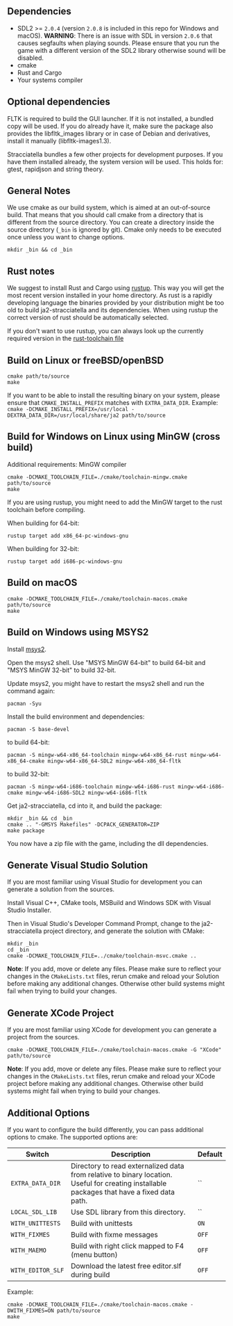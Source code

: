 ## Dependencies

- SDL2 >= `2.0.4` (version `2.0.8` is included in this repo for Windows and macOS).
  __WARNING__: There is an issue with SDL in version `2.0.6` that causes segfaults when playing sounds.
  Please ensure that you run the game with a different version of the SDL2 library otherwise sound will be
  disabled.
- cmake
- Rust and Cargo
- Your systems compiler

## Optional dependencies

FLTK is required to build the GUI launcher. If it is not installed, a bundled copy will be used.
If you do already have it, make sure the package also provides the libfltk_images library or in
case of Debian and derivatives, install it manually (libfltk-images1.3).

Stracciatella bundles a few other projects for development purposes. If you have them installed already,
the system version will be used. This holds for: gtest, rapidjson and string theory.

## General Notes

We use cmake as our build system, which is aimed at an out-of-source build. That means that you should call
cmake from a directory that is different from the source directory. You can create a directory inside the source
directory (`_bin` is ignored by git). Cmake only needs to be executed once unless you want to change options.

```
mkdir _bin && cd _bin
```

## Rust notes

We suggest to install Rust and Cargo using [rustup](http://rustup.rs/). This way you will get the most recent version
installed in your home directory. As rust is a rapidly developing language the binaries provided by your distribution
might be too old to build ja2-stracciatella and its dependencies. When using rustup the correct version of rust should
be automatically selected.

If you don't want to use rustup, you can always look up the currently required version in the
[rust-toolchain file](https://github.com/ja2-stracciatella/ja2-stracciatella/blob/master/rust-toolchain)

## Build on Linux or freeBSD/openBSD

```
cmake path/to/source
make
```

If you want to be able to install the resulting binary on your system, please ensure that `CMAKE_INSTALL_PREFIX` matches
with `EXTRA_DATA_DIR`. Example: `cmake -DCMAKE_INSTALL_PREFIX=/usr/local -DEXTRA_DATA_DIR=/usr/local/share/ja2 path/to/source`

## Build for Windows on Linux using MinGW (cross build)

Additional requirements: MinGW compiler

```
cmake -DCMAKE_TOOLCHAIN_FILE=./cmake/toolchain-mingw.cmake path/to/source
make
```

If you are using rustup, you might need to add the MinGW target to the rust toolchain before compiling.

When building for 64-bit:

```
rustup target add x86_64-pc-windows-gnu
```

When building for 32-bit:

```
rustup target add i686-pc-windows-gnu
```

## Build on macOS

```
cmake -DCMAKE_TOOLCHAIN_FILE=./cmake/toolchain-macos.cmake path/to/source
make
```

## Build on Windows using MSYS2

Install [msys2](https://www.msys2.org/).

Open the msys2 shell.
Use "MSYS MinGW 64-bit" to build 64-bit and "MSYS MinGW 32-bit" to build 32-bit.

Update msys2, you might have to restart the msys2 shell and run the command again:
```
pacman -Syu
```

Install the build environment and dependencies:
```
pacman -S base-devel
```
to build 64-bit:
```
pacman -S mingw-w64-x86_64-toolchain mingw-w64-x86_64-rust mingw-w64-x86_64-cmake mingw-w64-x86_64-SDL2 mingw-w64-x86_64-fltk
```
to build 32-bit:
```
pacman -S mingw-w64-i686-toolchain mingw-w64-i686-rust mingw-w64-i686-cmake mingw-w64-i686-SDL2 mingw-w64-i686-fltk
```

Get ja2-stracciatella, cd into it, and build the package:
```
mkdir _bin && cd _bin
cmake .. "-GMSYS Makefiles" -DCPACK_GENERATOR=ZIP
make package
```

You now have a zip file with the game, including the dll dependencies.

## Generate Visual Studio Solution

If you are most familiar using Visual Studio for development you can generate a solution from the sources.

Install Visual C++, CMake tools, MSBuild and Windows SDK with Visual Studio Installer.

Then in Visual Studio's Developer Command Prompt, change to the ja2-stracciatella project directory, and generate the solution with CMake:

```
mkdir _bin
cd _bin
cmake -DCMAKE_TOOLCHAIN_FILE=../cmake/toolchain-msvc.cmake ..
```

__Note__: If you add, move or delete any files. Please make sure to reflect your changes in the `CMakeLists.txt` files,
rerun cmake and reload your Solution before making any additional changes. Otherwise other build systems might fail
 when trying to build your changes.

## Generate XCode Project

If you are most familiar using XCode for development you can generate a project from the sources.

```
cmake -DCMAKE_TOOLCHAIN_FILE=./cmake/toolchain-macos.cmake -G "XCode" path/to/source
```

__Note__: If you add, move or delete any files. Please make sure to reflect your changes in the `CMakeLists.txt` files,
rerun cmake and reload your XCode project before making any additional changes. Otherwise other build systems might fail
 when trying to build your changes.

## Additional Options

If you want to configure the build differently, you can pass additional options to
cmake. The supported options are:

| Switch        | Description           | Default  |
| ------------- |-------------| -----|
| `EXTRA_DATA_DIR` | Directory to read externalized data from relative to binary location. Useful for creating installable packages that have a fixed data path. | `` |
| `LOCAL_SDL_LIB` | Use SDL library from this directory. | `` |
| `WITH_UNITTESTS` | Build with unittests | `ON` |
| `WITH_FIXMES` | Build with fixme messages | `OFF` |
| `WITH_MAEMO` | Build with right click mapped to F4 (menu button) | `OFF` |
| `WITH_EDITOR_SLF` | Download the latest free editor.slf during build | `OFF` |

Example:

```
cmake -DCMAKE_TOOLCHAIN_FILE=./cmake/toolchain-macos.cmake -DWITH_FIXMES=ON path/to/source
make
```
